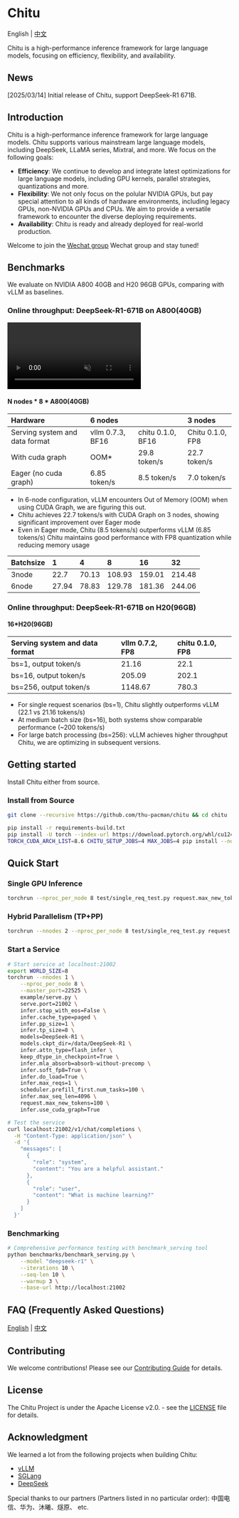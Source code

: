 # Chitu

English | [中文](docs/zh/README_zh.md)

Chitu is a high-performance inference framework for large language models, focusing on efficiency, flexibility, and availability.

## News

[2025/03/14] Initial release of Chitu, support DeepSeek-R1 671B.

## Introduction

Chitu is a high-performance inference framework for large language models. Chitu supports various mainstream large language models, including DeepSeek, LLaMA series, Mixtral, and more. We focus on the following goals:

- **Efficiency**: We continue to develop and integrate latest optimizations for large language models, including GPU kernels, parallel strategies, quantizations and more.
- **Flexibility**: We not only focus on the polular NVIDIA GPUs, but pay special attention to all kinds of hardware environments, including legacy GPUs, non-NVIDIA GPUs and CPUs. We aim to provide a versatile framework to encounter the diverse deploying requirements.
- **Availability**: Chitu is ready and already deployed for real-world production.


Welcome to join the [Wechat group](docs/assets/wechat_group.jpg) Wechat group and stay tuned!


## Benchmarks

We evaluate on NVIDIA A800 40GB and H20 96GB GPUs, comparing with vLLM as baselines.


### Online throughput: DeepSeek-R1-671B on A800(40GB)
<video src="docs/assets/chitu_performance.mp4" autoplay loop muted controls>
</video>

#### N nodes * 8 * A800(40GB)
|Hardware|6 nodes||3 nodes|
|:---|:---|:---|:---|
|Serving system and data format|vllm 0.7.3, BF16|chitu 0.1.0, BF16|Chitu 0.1.0, FP8|
|With cuda graph|OOM*|29.8 token/s|22.7 token/s|
|Eager (no cuda graph)|6.85 token/s|8.5 token/s|7.0 token/s|

- In 6-node configuration, vLLM encounters Out of Memory (OOM) when using CUDA Graph, we are figuring this out.
- Chitu achieves 22.7 tokens/s with CUDA Graph on 3 nodes, showing significant improvement over Eager mode
- Even in Eager mode, Chitu (8.5 tokens/s) outperforms vLLM (6.85 tokens/s)
Chitu maintains good performance with FP8 quantization while reducing memory usage

|Batchsize|1|4|8|16|32|
|:---|:---|:---|:---|:---|:---|
|3node|22.7|70.13|108.93|159.01|214.48|
|6node|27.94|78.83|129.78|181.36|244.06|

### Online throughput: DeepSeek-R1-671B on H20(96GB)

#### 16*H20(96GB)

|Serving system and data format|vllm 0.7.2, FP8|chitu 0.1.0, FP8|
|:---|:---|:---|
|bs=1, output token/s|21.16|22.1|
|bs=16, output token/s|205.09|202.1|
|bs=256, output token/s|1148.67|780.3|

- For single request scenarios (bs=1), Chitu slightly outperforms vLLM (22.1 vs 21.16 tokens/s)
- At medium batch size (bs=16), both systems show comparable performance (~200 tokens/s)
- For large batch processing (bs=256):
vLLM achieves higher throughput Chitu, we are optimizing in subsequent versions.


## Getting started

Install Chitu either from source.

### Install from Source

```bash
git clone --recursive https://github.com/thu-pacman/chitu && cd chitu

pip install -r requirements-build.txt
pip install -U torch --index-url https://download.pytorch.org/whl/cu124  # Change according to your CUDA version
TORCH_CUDA_ARCH_LIST=8.6 CHITU_SETUP_JOBS=4 MAX_JOBS=4 pip install --no-build-isolation .
```


## Quick Start

### Single GPU Inference

```bash
torchrun --nproc_per_node 8 test/single_req_test.py request.max_new_tokens=64 models=DeepSeek-R1 models.ckpt_dir=/data/DeepSeek-R1 infer.pp_size=1 infer.tp_size=8
```

### Hybrid Parallelism (TP+PP)

```bash
torchrun --nnodes 2 --nproc_per_node 8 test/single_req_test.py request.max_new_tokens=64 infer.pp_size=2 infer.tp_size=8 models=DeepSeek-R1 models.ckpt_dir=/data/DeepSeek-R1
```

### Start a Service

```bash
# Start service at localhost:21002
export WORLD_SIZE=8
torchrun --nnodes 1 \
    --nproc_per_node 8 \
    --master_port=22525 \
    example/serve.py \
    serve.port=21002 \
    infer.stop_with_eos=False \
    infer.cache_type=paged \
    infer.pp_size=1 \
    infer.tp_size=8 \
    models=DeepSeek-R1 \
    models.ckpt_dir=/data/DeepSeek-R1 \
    infer.attn_type=flash_infer \
    keep_dtype_in_checkpoint=True \
    infer.mla_absorb=absorb-without-precomp \
    infer.soft_fp8=True \
    infer.do_load=True \
    infer.max_reqs=1 \
    scheduler.prefill_first.num_tasks=100 \
    infer.max_seq_len=4096 \
    request.max_new_tokens=100 \
    infer.use_cuda_graph=True

# Test the service
curl localhost:21002/v1/chat/completions \
  -H "Content-Type: application/json" \
  -d '{
    "messages": [
      {
        "role": "system",
        "content": "You are a helpful assistant."
      },
      {
        "role": "user",
        "content": "What is machine learning?"
      }
    ]
  }'
```

### Benchmarking

```bash
# Comprehensive performance testing with benchmark_serving tool
python benchmarks/benchmark_serving.py \
    --model "deepseek-r1" \
    --iterations 10 \
    --seq-len 10 \
    --warmup 3 \
    --base-url http://localhost:21002
```

## FAQ (Frequently Asked Questions)

[English](docs/en/FAQ.md) | [中文](docs/zh/FAQ.md)

## Contributing

We welcome contributions! Please see our [Contributing Guide](docs/CONTRIBUTING.md) for details.

## License

The Chitu Project is under the Apache License v2.0. - see the [LICENSE](LICENSE) file for details.


## Acknowledgment

We learned a lot from the following projects when building Chitu:
- [vLLM](https://github.com/vllm-project/vllm)
- [SGLang](https://github.com/sgl-project/sglang)
- [DeepSeek](https://github.com/deepseek-ai)

Special thanks to our partners (Partners listed in no particular order): 中国电信、华为、沐曦、燧原、 etc.